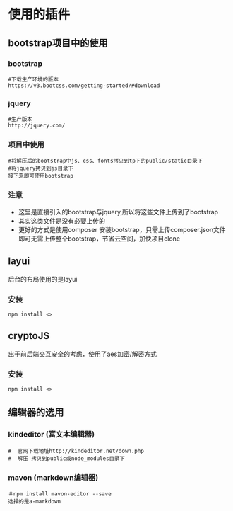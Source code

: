 # 使用的插件
## bootstrap项目中的使用
### bootstrap
```
#下载生产环境的版本
https://v3.bootcss.com/getting-started/#download
```
### jquery
```
#生产版本
http://jquery.com/
```
### 项目中使用
```
#将解压后的bootstrap中js、css、fonts拷贝到tp下的public/static目录下
#将jquery拷贝到js目录下
接下来即可使用bootstrap
```
### 注意
- 这里是直接引入的bootstrap与jquery,所以将这些文件上传到了bootstrap
- 其实这类文件是没有必要上传的
- 更好的方式是使用composer 安装bootstrap，只需上传composer.json文件即可无需上传整个bootstrap，节省云空间，加快项目clone

## layui
后台的布局使用的是layui
### 安装
```
npm install <>
```

## cryptoJS
出于前后端交互安全的考虑，使用了aes加密/解密方式
### 安装
```
npm install <>
```
## 编辑器的选用
### kindeditor (富文本编辑器)
```
#  官网下载地址http://kindeditor.net/down.php
#  解压 拷贝到public或node_modules目录下
```
### mavon (markdown编辑器)
```
＃npm install mavon-editor --save
选择的是a-markdown
```
